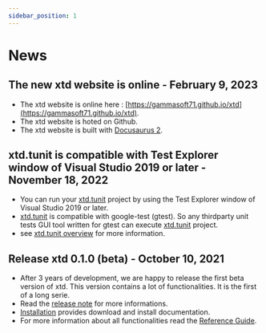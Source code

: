 ```yaml
---
sidebar_position: 1
---
```


# News

## The new xtd website is online - February 9, 2023

* The xtd website is online here : [https://gammasoft71.github.io/xtd](https://gammasoft71.github.io/xtd).
* The xtd website is hoted on Github.
* The xtd website is built with [Docusaurus 2](https://docusaurus.io).

## xtd.tunit is compatible with Test Explorer window of Visual Studio 2019 or later - November 18, 2022

* You can run your [xtd.tunit](https://gammasoft71.github.io/xtd/reference_guides/latest/group__xtd__tunit.html) project by using the Test Explorer window of Visual Studio 2019 or later.
* [xtd.tunit](https://gammasoft71.github.io/xtd/reference_guides/latest/group__xtd__tunit.html) is compatible with google-test (gtest). So any thirdparty unit tests GUI tool written for gtest can execute [xtd.tunit](https://gammasoft71.github.io/xtd/reference_guides/latest/group__xtd__tunit.html) project.
* see [xtd.tunit overview](/docs/documentation/Guides/xtd.tunit/Overview/tunit_overview) for more information.

## Release xtd 0.1.0 (beta) - October 10, 2021

* After 3 years of development, we are happy to release the first beta version of xtd. This version contains a lot of functionalities. It is the first of a long serie.
* Read the [release note](documentation/release_notes.md) for more informations.
* [Installation](downloads.md) provides download and install documentation.
* For more information about all functionalities read the [Reference Guide](https://gammasoft71.github.io/xtd/reference_guides/latest/index.html).
